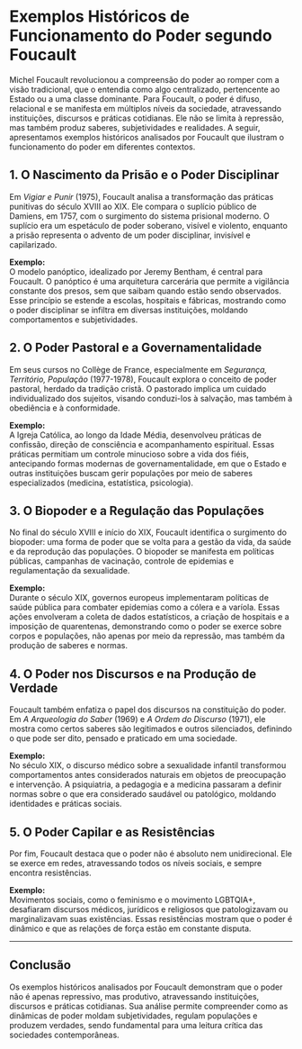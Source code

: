 
# Exemplos Históricos de Funcionamento do Poder segundo Foucault

Michel Foucault revolucionou a compreensão do poder ao romper com a visão tradicional, que o entendia como algo centralizado, pertencente ao Estado ou a uma classe dominante. Para Foucault, o poder é difuso, relacional e se manifesta em múltiplos níveis da sociedade, atravessando instituições, discursos e práticas cotidianas. Ele não se limita à repressão, mas também produz saberes, subjetividades e realidades. A seguir, apresentamos exemplos históricos analisados por Foucault que ilustram o funcionamento do poder em diferentes contextos.

## 1. O Nascimento da Prisão e o Poder Disciplinar

Em *Vigiar e Punir* (1975), Foucault analisa a transformação das práticas punitivas do século XVIII ao XIX. Ele compara o suplício público de Damiens, em 1757, com o surgimento do sistema prisional moderno. O suplício era um espetáculo de poder soberano, visível e violento, enquanto a prisão representa o advento de um poder disciplinar, invisível e capilarizado.

**Exemplo:**  
O modelo panóptico, idealizado por Jeremy Bentham, é central para Foucault. O panóptico é uma arquitetura carcerária que permite a vigilância constante dos presos, sem que saibam quando estão sendo observados. Esse princípio se estende a escolas, hospitais e fábricas, mostrando como o poder disciplinar se infiltra em diversas instituições, moldando comportamentos e subjetividades.

## 2. O Poder Pastoral e a Governamentalidade

Em seus cursos no Collège de France, especialmente em *Segurança, Território, População* (1977-1978), Foucault explora o conceito de poder pastoral, herdado da tradição cristã. O pastorado implica um cuidado individualizado dos sujeitos, visando conduzi-los à salvação, mas também à obediência e à conformidade.

**Exemplo:**  
A Igreja Católica, ao longo da Idade Média, desenvolveu práticas de confissão, direção de consciência e acompanhamento espiritual. Essas práticas permitiam um controle minucioso sobre a vida dos fiéis, antecipando formas modernas de governamentalidade, em que o Estado e outras instituições buscam gerir populações por meio de saberes especializados (medicina, estatística, psicologia).

## 3. O Biopoder e a Regulação das Populações

No final do século XVIII e início do XIX, Foucault identifica o surgimento do biopoder: uma forma de poder que se volta para a gestão da vida, da saúde e da reprodução das populações. O biopoder se manifesta em políticas públicas, campanhas de vacinação, controle de epidemias e regulamentação da sexualidade.

**Exemplo:**  
Durante o século XIX, governos europeus implementaram políticas de saúde pública para combater epidemias como a cólera e a varíola. Essas ações envolveram a coleta de dados estatísticos, a criação de hospitais e a imposição de quarentenas, demonstrando como o poder se exerce sobre corpos e populações, não apenas por meio da repressão, mas também da produção de saberes e normas.

## 4. O Poder nos Discursos e na Produção de Verdade

Foucault também enfatiza o papel dos discursos na constituição do poder. Em *A Arqueologia do Saber* (1969) e *A Ordem do Discurso* (1971), ele mostra como certos saberes são legitimados e outros silenciados, definindo o que pode ser dito, pensado e praticado em uma sociedade.

**Exemplo:**  
No século XIX, o discurso médico sobre a sexualidade infantil transformou comportamentos antes considerados naturais em objetos de preocupação e intervenção. A psiquiatria, a pedagogia e a medicina passaram a definir normas sobre o que era considerado saudável ou patológico, moldando identidades e práticas sociais.

## 5. O Poder Capilar e as Resistências

Por fim, Foucault destaca que o poder não é absoluto nem unidirecional. Ele se exerce em redes, atravessando todos os níveis sociais, e sempre encontra resistências.

**Exemplo:**  
Movimentos sociais, como o feminismo e o movimento LGBTQIA+, desafiaram discursos médicos, jurídicos e religiosos que patologizavam ou marginalizavam suas existências. Essas resistências mostram que o poder é dinâmico e que as relações de força estão em constante disputa.

---

## Conclusão

Os exemplos históricos analisados por Foucault demonstram que o poder não é apenas repressivo, mas produtivo, atravessando instituições, discursos e práticas cotidianas. Sua análise permite compreender como as dinâmicas de poder moldam subjetividades, regulam populações e produzem verdades, sendo fundamental para uma leitura crítica das sociedades contemporâneas.
```
